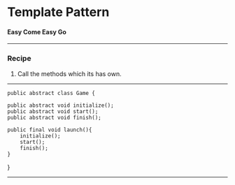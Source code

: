 # Template Pattern
#### Easy Come Easy Go

***
### Recipe
1) Call the methods which its has own.
***
    public abstract class Game {
    
    public abstract void initialize();
    public abstract void start();
    public abstract void finish();

    public final void launch(){
        initialize();
        start();
        finish();
    }
}
***
